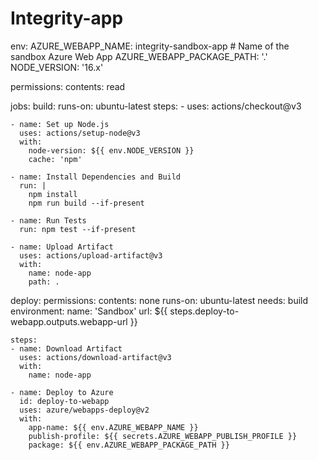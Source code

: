# Integrity-app
env:
  AZURE_WEBAPP_NAME: integrity-sandbox-app  # Name of the sandbox Azure Web App
  AZURE_WEBAPP_PACKAGE_PATH: '.'  
  NODE_VERSION: '16.x'

permissions:
  contents: read

jobs:
  build:
    runs-on: ubuntu-latest
    steps:
    - uses: actions/checkout@v3

    - name: Set up Node.js
      uses: actions/setup-node@v3
      with:
        node-version: ${{ env.NODE_VERSION }}
        cache: 'npm'

    - name: Install Dependencies and Build
      run: |
        npm install
        npm run build --if-present

    - name: Run Tests
      run: npm test --if-present

    - name: Upload Artifact
      uses: actions/upload-artifact@v3
      with:
        name: node-app
        path: .

  deploy:
    permissions:
      contents: none
    runs-on: ubuntu-latest
    needs: build
    environment:
      name: 'Sandbox'
      url: ${{ steps.deploy-to-webapp.outputs.webapp-url }}

    steps:
    - name: Download Artifact
      uses: actions/download-artifact@v3
      with:
        name: node-app

    - name: Deploy to Azure
      id: deploy-to-webapp
      uses: azure/webapps-deploy@v2
      with:
        app-name: ${{ env.AZURE_WEBAPP_NAME }}
        publish-profile: ${{ secrets.AZURE_WEBAPP_PUBLISH_PROFILE }}
        package: ${{ env.AZURE_WEBAPP_PACKAGE_PATH }}
